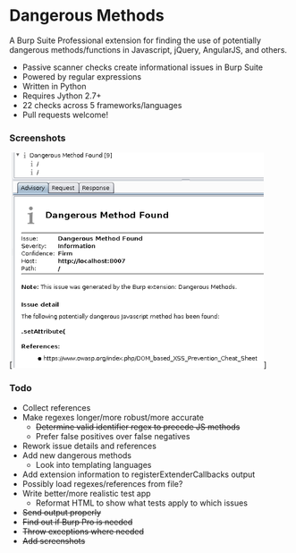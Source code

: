 # Dangerous Methods
A Burp Suite Professional extension for finding the use of potentially dangerous methods/functions in Javascript, jQuery, AngularJS, and others.

* Passive scanner checks create informational issues in Burp Suite
* Powered by regular expressions
* Written in Python
* Requires Jython 2.7+
* 22 checks across 5 frameworks/languages
* Pull requests welcome!

### Screenshots
[![Example Issue](screenshots/dangerous-methods-issue.png)]

### Todo
* Collect references
* Make regexes longer/more robust/more accurate
    * ~~Determine valid identifier regex to precede JS methods~~
    * Prefer false positives over false negatives
* Rework issue details and references
* Add new dangerous methods
    * Look into templating languages
* Add extension information to registerExtenderCallbacks output
* Possibly load regexes/references from file?
* Write better/more realistic test app
    * Reformat HTML to show what tests apply to which issues
* ~~Send output properly~~
* ~~Find out if Burp Pro is needed~~
* ~~Throw exceptions where needed~~
* ~~Add screenshots~~